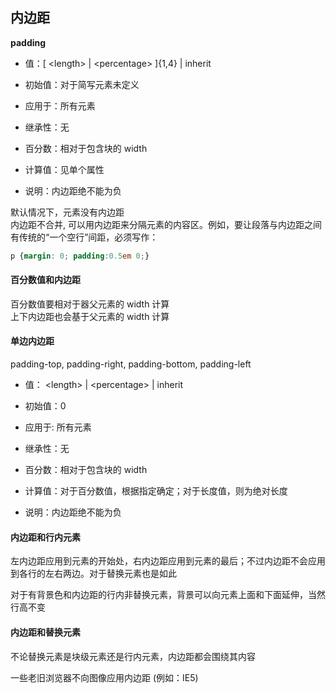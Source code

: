 ## 内边距

**padding**
- 值：[ \<length> | \<percentage> ]{1,4} | inherit

- 初始值：对于简写元素未定义
- 应用于：所有元素
- 继承性：无
- 百分数：相对于包含块的 width
- 计算值：见单个属性
- 说明：内边距绝不能为负

默认情况下，元素没有内边距\
内边距不合并, 可以用内边距来分隔元素的内容区。例如，要让段落与内边距之间有传统的“一个空行”间距，必须写作：
```css
p {margin: 0; padding:0.5em 0;}
```

#### 百分数值和内边距
百分数值要相对于器父元素的 width 计算\
上下内边距也会基于父元素的 width 计算

#### 单边内边距

padding-top, padding-right, padding-bottom, padding-left

- 值： \<length> | \<percentage> | inherit

- 初始值：0
- 应用于: 所有元素
- 继承性：无
- 百分数：相对于包含块的 width
- 计算值：对于百分数值，根据指定确定；对于长度值，则为绝对长度
- 说明：内边距绝不能为负

#### 内边距和行内元素
左内边距应用到元素的开始处，右内边距应用到元素的最后；不过内边距不会应用到各行的左右两边。对于替换元素也是如此

对于有背景色和内边距的行内非替换元素，背景可以向元素上面和下面延伸，当然行高不变

#### 内边距和替换元素
不论替换元素是块级元素还是行内元素，内边距都会围绕其内容

一些老旧浏览器不向图像应用内边距 (例如：IE5)



